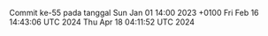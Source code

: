 Commit ke-55 pada tanggal Sun Jan 01 14:00 2023 +0100
Fri Feb 16 14:43:06 UTC 2024
Thu Apr 18 04:11:52 UTC 2024
